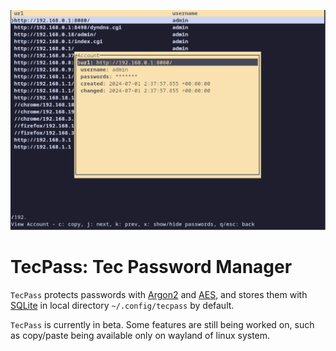 ![TecPass: Password Manager Screenshot](banner.png)

# TecPass: Tec Password Manager

`TecPass` protects passwords with [Argon2](https://en.wikipedia.org/wiki/Argon2) and [AES](https://en.wikipedia.org/wiki/Advanced_Encryption_Standard), and stores them with [SQLite](https://www.sqlite.org) in local directory `~/.config/tecpass` by default.

`TecPass` is currently in beta. Some features are still being worked on, such as copy/paste being available only on wayland of linux system.
